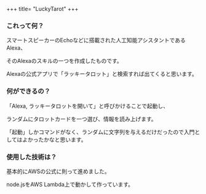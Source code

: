 +++
title= "LuckyTarot"
+++

### これって何？

スマートスピーカーのEchoなどに搭載された人工知能アシスタントであるAlexa、

そのAlexaのスキルの一つを作成したものです。

Alexaの公式アプリで「ラッキータロット」と検索すれば出てくると思います。

### 何ができるの？

「Alexa, ラッキータロットを開いて」と呼びかけることで起動し、

ランダムにタロットカードを一つ選び、情報を読み上げます。

「起動」しかコマンドがなく、ランダムに文字列を与えるだけだったので入門としてはよかったかなと思います。

### 使用した技術は？

基本的にAWSの公式に則って進めました。

node.jsをAWS Lambda上で動かして作っています。
